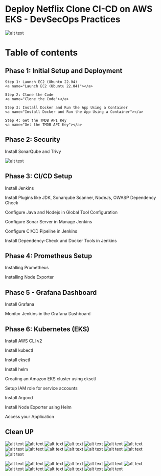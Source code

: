 # Deploy Netflix Clone CI-CD on AWS EKS - DevSecOps Practices

![alt text](image.png)

# Table of contents

## Phase 1: Initial Setup and Deployment
<a name="phase-1-initial-setup-and-deployment"></a>

    Step 1: Launch EC2 (Ubuntu 22.04)
    <a name="Launch EC2 (Ubuntu 22.04)"></a>
    
    Step 2: Clone the Code
    <a name="Clone the Code"></a>

    Step 3: Install Docker and Run the App Using a Container
    <a name="Install Docker and Run the App Using a Container"></a>

    Step 4: Get the TMDB API Key
    <a name="Get the TMDB API Key"></a>

## Phase 2: Security
<a name="Phase 2: Security"></a>

Install SonarQube and Trivy
<a name="Install SonarQube and Trivy"></a>

![alt text](image-1.png)

## Phase 3: CI/CD Setup
<a name="Phase 3: CI/CD Setup"></a>

Install Jenkins
<a name="Install Jenkins"></a>

Install Plugins like JDK, Sonarqube Scanner, NodeJs, OWASP Dependency Check
<a name="Install Plugins like JDK, Sonarqube Scanner, NodeJs, OWASP Dependency Check"></a>

Configure Java and Nodejs in Global Tool Configuration
<a name="Configure Java and Nodejs in Global Tool Configuration"></a>

Configure Sonar Server in Manage Jenkins
<a name="Configure Sonar Server in Manage Jenkins"></a>

Configure CI/CD Pipeline in Jenkins
<a name="Configure CI/CD Pipeline in Jenkins"></a>

Install Dependency-Check and Docker Tools in Jenkins
<a name="Install Dependency-Check and Docker Tools in Jenkins"></a>

## Phase 4: Prometheus Setup
<a name="Phase 4: Prometheus Setup"></a>

Installing Prometheus
<a name="Installing Prometheus"></a>

Installing Node Exporter
<a name="Installing Node Exporter
"></a>


## Phase 5 - Grafana Dashboard
<a name="Phase 5 - Grafana Dashboard"></a>

Install Grafana
<a name="Install Grafana"></a>

Monitor Jenkins in the Grafana Dashboard
<a name="Monitor Jenkins in the Grafana Dashboard"></a>

## Phase 6: Kubernetes (EKS)
<a name="Phase 6: Kubernetes (EKS)"></a>

Install AWS CLI v2
<a name="Install AWS CLI v2"></a>

Install kubectl
<a name="Install kubectl"></a>

Install eksctl
<a name="Install eksctl"></a>

Install helm
<a name="Install helm"></a>

Creating an Amazon EKS cluster using eksctl
<a name="Creating an Amazon EKS cluster using eksctl"></a>

Setup IAM role for service accounts
<a name="Setup IAM role for service accounts"></a>

Install Argocd
<a name="Install Argocd"></a>

Install Node Exporter using Helm
<a name="Install Node Exporter using Helm"></a>

Access your Application
<a name="Access your Application"></a>


## Clean UP
<a name="Clean UP"></a>

![alt text](image-2.png)
![alt text](image-3.png)
![alt text](image-4.png)
![alt text](image-5.png)
![alt text](image-6.png)
![alt text](image-7.png)
![alt text](image-8.png)
![alt text](image-9.png)
![alt text](image-10.png)
![alt text](image-11.png)
![alt text](image-12.png)
![alt text](image-13.png)
![alt text](image-14.png)
![alt text](image-15.png)
![alt text](image-16.png)

![alt text](image-17.png)
![alt text](image-18.png)
![alt text](image-19.png)
![alt text](image-20.png)
![alt text](image-21.png)
![alt text](image-22.png)
![alt text](image-23.png)
![alt text](image-24.png)
![alt text](image-25.png)
![alt text](image-26.png)
![alt text](image-27.png)
![alt text](image-28.png)
![alt text](image-29.png)
